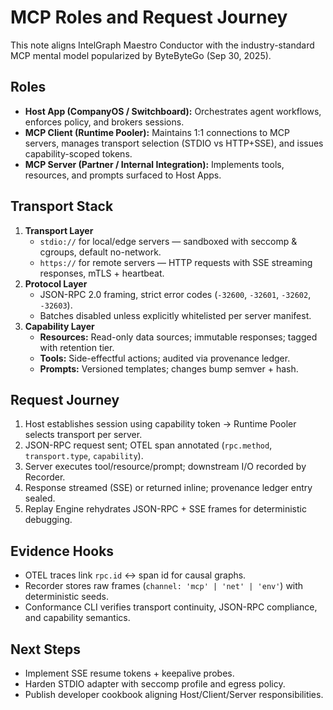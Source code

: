 # MCP Roles and Request Journey

This note aligns IntelGraph Maestro Conductor with the industry-standard MCP mental model popularized by ByteByteGo (Sep 30, 2025).

## Roles
- **Host App (CompanyOS / Switchboard):** Orchestrates agent workflows, enforces policy, and brokers sessions.
- **MCP Client (Runtime Pooler):** Maintains 1:1 connections to MCP servers, manages transport selection (STDIO vs HTTP+SSE), and issues capability-scoped tokens.
- **MCP Server (Partner / Internal Integration):** Implements tools, resources, and prompts surfaced to Host Apps.

## Transport Stack
1. **Transport Layer**
   - `stdio://` for local/edge servers — sandboxed with seccomp & cgroups, default no-network.
   - `https://` for remote servers — HTTP requests with SSE streaming responses, mTLS + heartbeat.
2. **Protocol Layer**
   - JSON-RPC 2.0 framing, strict error codes (`-32600`, `-32601`, `-32602`, `-32603`).
   - Batches disabled unless explicitly whitelisted per server manifest.
3. **Capability Layer**
   - **Resources:** Read-only data sources; immutable responses; tagged with retention tier.
   - **Tools:** Side-effectful actions; audited via provenance ledger.
   - **Prompts:** Versioned templates; changes bump semver + hash.

## Request Journey
1. Host establishes session using capability token → Runtime Pooler selects transport per server.
2. JSON-RPC request sent; OTEL span annotated (`rpc.method`, `transport.type`, `capability`).
3. Server executes tool/resource/prompt; downstream I/O recorded by Recorder.
4. Response streamed (SSE) or returned inline; provenance ledger entry sealed.
5. Replay Engine rehydrates JSON-RPC + SSE frames for deterministic debugging.

## Evidence Hooks
- OTEL traces link `rpc.id` ↔ span id for causal graphs.
- Recorder stores raw frames (`channel: 'mcp' | 'net' | 'env'`) with deterministic seeds.
- Conformance CLI verifies transport continuity, JSON-RPC compliance, and capability semantics.

## Next Steps
- Implement SSE resume tokens + keepalive probes.
- Harden STDIO adapter with seccomp profile and egress policy.
- Publish developer cookbook aligning Host/Client/Server responsibilities.
